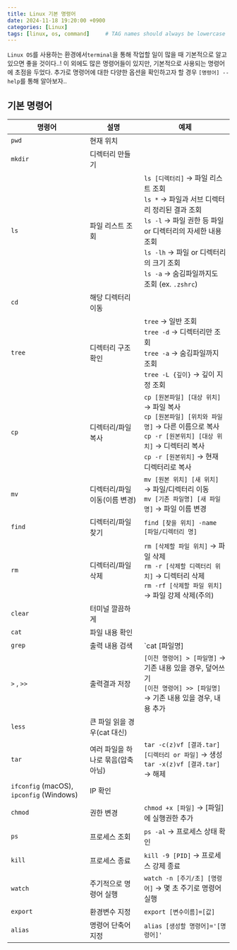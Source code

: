 ```yaml
---
title: Linux 기본 명령어
date: 2024-11-18 19:20:00 +0900 
categories: [Linux]
tags: [linux, os, command]     # TAG names should always be lowercase
---
```

`Linux OS`를 사용하는 환경에서`terminal`을 통해 작업할 일이 많을 때 기본적으로 알고 있으면 좋을 것이다..! 
이 외에도 많은 명령어들이 있지만, 기본적으로 사용되는 명령어에 초점을 두었다.    추가로 명령어에 대한 다양한 옵션을 확인하고자 할 경우 `[명령어] --help`를 통해 알아보자..

## **기본 명령어**

| 명령어         | 설명                              | 예제                                                                                                                                                                           |
| -------------- | --------------------------------- | ---------------------------------------------------------------------------------------------------------------------------------------------------------------------------- |
| `pwd`          | 현재 위치                         |                                                                                                                                                                              |
| `mkdir`        | 디렉터리 만들기                  |                                                                                                                                                                              |
| `ls`           | 파일 리스트 조회                 | `ls [디렉터리]` → 파일 리스트 조회<br>`ls *` → 파일과 서브 디렉터리 정리된 결과 조회<br>`ls -l` → 파일 권한 등 파일 or 디렉터리의 자세한 내용 조회<br>`ls -lh` → 파일 or 디렉터리의 크기 조회<br>`ls -a` → 숨김파일까지도 조회 (ex. `.zshrc`) |
| `cd`           | 해당 디렉터리 이동               |                                                                                                                                                                              |
| `tree`         | 디렉터리 구조 확인               | `tree` → 일반 조회<br>`tree -d` → 디렉터리만 조회<br>`tree -a` → 숨김파일까지 조회<br>`tree -L {깊이}` → 깊이 지정 조회                                                      |
| `cp`           | 디렉터리/파일 복사               | `cp [원본파일] [대상 위치]` → 파일 복사<br>`cp [원본파일] [위치와 파일명]` → 다른 이름으로 복사<br>`cp -r [원본위치] [대상 위치]` → 디렉터리 복사<br>`cp -r [원본위치]` → 현재 디렉터리로 복사 |
| `mv`           | 디렉터리/파일 이동(이름 변경)    | `mv [원본 위치] [새 위치]` → 파일/디렉터리 이동<br>`mv [기존 파일명] [새 파일명]` → 파일 이름 변경                                                                          |
| `find`         | 디렉터리/파일 찾기               | `find [찾을 위치] -name [파일/디렉터리 명]`                                                                                                                                |
| `rm`           | 디렉터리/파일 삭제               | `rm [삭제할 파일 위치]` → 파일 삭제<br>`rm -r [삭제할 디렉터리 위치]` → 디렉터리 삭제<br>`rm -rf [삭제할 파일 위치]` → 파일 강제 삭제(주의)                                 |
| `clear`        | 터미널 깔끔하게                  |                                                                                                                                                                              |
| `cat`          | 파일 내용 확인                   |                                                                                                                                                                              |
| `grep`         | 출력 내용 검색                   | `cat [파일명] | grep [검색어]` → 파일의 내용 검색<br>`grep -B n [검색어]` → 이전 n라인 출력<br>`grep -A n [검색어]` → 이후 n라인 출력<br>`grep -i [검색어]` → 대소문자 구분 없이 |
| `>` , `>>`     | 출력결과 저장                   | `[이전 명령어] > [파일명]` → 기존 내용 있을 경우, 덮어쓰기<br>`[이전 명령어] >> [파일명]` → 기존 내용 있을 경우, 내용 추가                                                |
| `less`         | 큰 파일 읽을 경우(cat 대신)      |                                                                                                                                                                              |
| `tar`          | 여러 파일을 하나로 묶음(압축 아님) | `tar -c(z)vf [결과.tar] [디렉터리 or 파일]` → 생성<br>`tar -x(z)vf [결과.tar]` → 해제                                                                                       |
| `ifconfig` (macOS), `ipconfig` (Windows) | IP 확인 |                                                                                                                                                                              |
| `chmod`        | 권한 변경                        | `chmod +x [파일]` → [파일]에 실행권한 추가                                                                                                                                  |
| `ps`           | 프로세스 조회                   | `ps -al` → 프로세스 상태 확인                                                                                                                                                |
| `kill`         | 프로세스 종료                   | `kill -9 [PID]` → 프로세스 강제 종료                                                                                                                                        |
| `watch`        | 주기적으로 명령어 실행           | `watch -n [주기/초] [명령어]` → 몇 초 주기로 명령어 실행                                                                                                                     |
| `export`       | 환경변수 지정                   | `export [변수이름]=[값]`                                                                                                                                                   |
| `alias`        | 명령어 단축어 지정              | `alias [생성할 명령어]='[명령어]'`                                                                                                                                            |

